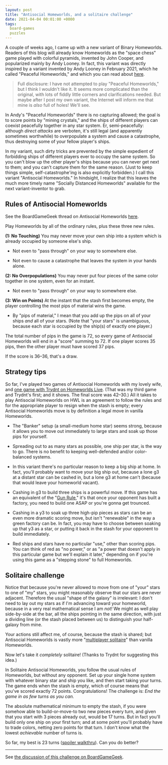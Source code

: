 ```yaml
---
layout: post
title: "Antisocial Homeworlds, and a solitaire challenge"
date: 2021-04-04 00:01:00 +0000
tags:
  board-games
  puzzles
---
```


A couple of weeks ago, I came up with a new variant of Binary Homeworlds.
Readers of this blog will already know Homeworlds as the "space chess"
game played with colorful pyramids, invented by John Cooper, and
popularized mainly by Andy Looney.
In fact, this variant was directly inspired by a variant
invented by Andy Looney in February 2021, which he called "Peaceful Homeworlds,"
and which you can read about [here](http://new.wunderland.com/2021/02/03/peaceful-homeworlds/).

> Full disclosure: I have not attempted to play "Peaceful Homeworlds,"
> but I think I wouldn't like it. It seems more complicated than the original,
> with lots of fiddly little corners and clarifications needed. But maybe
> after I post my own variant, the Internet will inform me that mine is
> _also_ full of holes! We'll see.

In Andy's "Peaceful Homeworlds" there is no capturing allowed; the goal is to
score points by "mining crystals," and the ships of different players can
coexist peacefully together in any star system. Er, semi-peacefully: although
_direct attacks_ are verboten, it's still legal (and apparently sometimes worthwhile)
to overpopulate a system and cause a catastrophe, thus destroying some of your
fellow player's ships.

In my variant, such dirty tricks are prevented by the simple expedient of
forbidding ships of different players ever to occupy the same system.
So you can't blow up the other player's ships because you can never get next to them;
and you can't capture them for the same reason.
(Just to keep things simple, self-catastrophe'ing is also explicitly forbidden.)
I call this variant "Antisocial Homeworlds." In hindsight, I realize that
this leaves the much more timely name "Socially Distanced Homeworlds" available
for the next variant-inventor to grab.


## Rules of Antisocial Homeworlds

See the BoardGameGeek thread on Antisocial Homeworlds [here](https://boardgamegeek.com/thread/2620770/antisocial-homeworlds).

Play Homeworlds by all of the ordinary rules, plus these three new rules.

<b>(1: No Touching)</b> You may never move your own ship into a system
which is already occupied by someone else's ship.

* Not even to "pass through" on your way to somewhere else.

* Not even to cause a catastrophe that leaves the system in your hands alone.

<b>(2: No Overpopulations)</b> You may never put four pieces of the same color
together in one system, even for an instant.

* Not even to "pass through" on your way to somewhere else.

<b>(3: Win on Points)</b> At the instant that the stash first becomes empty,
the player controlling the most pips of material wins the game.

* By "pips of material," I mean that you add up the pips on all of your ships
    _and_ all of your stars. (Note that "your stars" is unambiguous, because each
    star is occupied by the ship(s) of exactly one player.)

The total number of pips in the game is 72, so every game of Antisocial Homeworlds
will end in a "score" summing to 72. If one player scores 35 pips, then the other
player must have scored 37 pips.

If the score is 36–36, that's a draw.


## Strategy tips

So far, I've played two games of Antisocial Homeworlds with my lovely wife,
and [one game with Trydnt on Homeworlds Live](https://homeworlds-live2.glitch.me/archive/view/225).
(That was my third game and Trydnt's first; and it shows. The final score was 42–30.)
All it takes to play Antisocial Homeworlds on HWL is an agreement
to follow the rules and for the appropriate player to resign when the stash is empty;
every Antisocial Homeworlds move is by definition a legal move in vanilla Homeworlds.

* The "Banker" setup (a small-medium home star) seems strong, because it allows you to move
    out immediately to large stars and soak up those pips for yourself.

* Spreading out to as many stars as possible, one ship per star, is the way to go.
    There is no benefit to keeping well-defended and/or color-balanced systems.

* In this variant there's no particular reason to keep a big ship at home. In fact, you'll probably
    want to move your big ship out, because a lone g3 at a distant star can be cashed in,
    but a lone g3 at home can't (because that would leave your homeworld vacant).

* Cashing in g3 to build three ships is a powerful move. If this game has an equivalent of
    the "[Gun Rule](https://web.archive.org/web/20101230055017/http://twoshort.net/)," it's that
    once your opponent has built a factory, you need to build one ASAP or you're gonna get
    trounced.

* Cashing in a y3 to soak up three high-pip pieces as stars can be an even more dramatic scoring move,
    but isn't "renewable" in the way a green factory can be. In fact, you may have to
    choose between soaking up that y3 as a star, or putting it back in the stash for your
    opponent to build immediately.

* Red ships and stars have no particular "use," other than scoring pips. You can think of red
    as "no power," or as "a power that doesn't apply in this particular game but we'll explain
    it later," depending on if you're using this game as a "stepping stone" to full Homeworlds.


## Solitaire challenge

Notice that because you're never allowed to move from one of "your" stars to one of "my" stars,
you might reasonably observe that our stars are never adjacent. Therefore the usual "shape of the galaxy"
is irrelevant: I don't need to lay out my stars as if I'm advancing toward your homeworld, because
in a very real mathematical sense I am _not!_ We might as well play side-by-side at the bar, all the ships pointing
in the same direction, with just a dividing line (or the stash placed between us)
to distinguish your half-galaxy from mine.

Your actions still affect me, of course, because the stash is shared; but Antisocial Homeworlds
is vastly more "[multiplayer solitaire](https://www.boardgamequest.com/top-10-multiplayer-solitaire-games/)"
than vanilla Homeworlds.

Now let's take it _completely_ solitaire! (Thanks to Trydnt for suggesting this idea.)

In Solitaire Antisocial Homeworlds, you follow the usual rules of Homeworlds, but without
any opponent. Set up your single home system with whatever binary star and ship you like, and then
start taking your turns. The game ends when the stash is empty, which of course means that
you've scored exactly 72 points. Congratulations! The challenge is: _End the game in as
few turns as you can._

The absolute mathematical minimum to empty the stash, if you were somehow able to
build-or-move-to two new pieces every turn, and given that you start with 3 pieces already
out, would be 17 turns. But in fact you'll build only one ship on your first turn;
and at some point you'll probably have to trade colors, netting zero points for that
turn. I don't know what the lowest _achievable_ number of turns is.

So far, my best is 23 turns ([spoiler walkthru](/blog/code/2021-04-04-antisocial-homeworlds.txt)).
Can you do better?

----

See [the discussion of this challenge on BoardGameGeek](https://boardgamegeek.com/thread/2634399/antisocial-homeworlds-solitaire-challenge).
